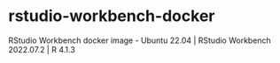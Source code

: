 # rstudio-workbench-docker
RStudio Workbench docker image - Ubuntu 22.04 | RStudio Workbench 2022.07.2 | R 4.1.3
